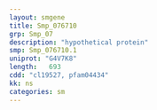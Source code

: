 ```yaml
---
layout: smgene
title: Smp_076710
grp: Smp_07
description: "hypothetical protein"
smp: Smp_076710.1
uniprot: "G4V7K8"
length:   693
cdd: "cl19527, pfam04434"
kk: ns
categories: sm
---
```

